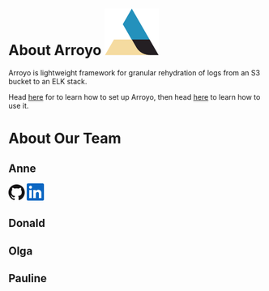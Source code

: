 
# About Arroyo ![Arroyo Icon](https://github.com/Team-Arroyo/.github/blob/main/profile/arroyographic_color.png)

Arroyo is lightweight framework for granular rehydration of logs from an S3 bucket to an ELK stack.

Head [here](https://github.com/Team-Arroyo/arroyo-deployment) for to learn how to set up Arroyo, then head [here](https://github.com/Team-Arroyo/arroyo) to learn how to use it.
# About Our Team
## Anne
![Github Icon](https://github.com/Team-Arroyo/.github/blob/main/profile/GitHub-Mark-32px.png) ![Linked In Icon](https://github.com/Team-Arroyo/.github/blob/main/profile/In-Blue-34.png)
## Donald
## Olga
## Pauline
